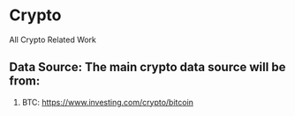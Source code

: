 # Crypto
All Crypto Related Work 



## Data Source: The main crypto data source will be from: 

1. BTC: https://www.investing.com/crypto/bitcoin


